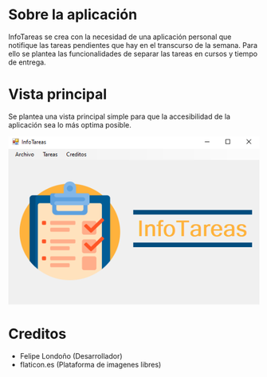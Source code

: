 # Sobre la aplicación
InfoTareas se crea con la necesidad de una aplicación personal que notifique las tareas pendientes que hay en el transcurso de la semana. Para ello se plantea las funcionalidades de separar las tareas en cursos y tiempo de entrega.

# Vista principal
Se plantea una vista principal simple para que la accesibilidad de la aplicación sea lo más optima posible.
<p align='center'>
    <img src="img/vista-principal.png" alt="drawing"/>
</p>

# Creditos
 - Felipe Londoño (Desarrollador)
 - flaticon.es (Plataforma de imagenes libres)
